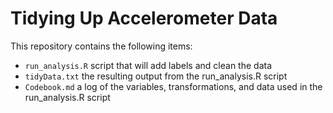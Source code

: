 # Tidying Up Accelerometer Data

This repository contains the following items:
* `run_analysis.R` script that will add labels and clean the data
* `tidyData.txt` the resulting output from the run_analysis.R script 
* `Codebook.md` a log of the variables, transformations, and data used in the run_analysis.R script 
